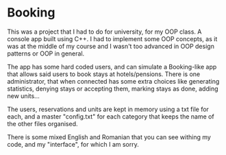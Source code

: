 # Booking

This was a project that I had to do for university, for my OOP class.
A console app built using C++.
I had to implement some OOP concepts, as it was at the middle of my course and I wasn't too advanced in OOP design patterns or OOP in general.

The app has some hard coded users, and can simulate a Booking-like app that allows said users to book stays at hotels/pensions.
There is one administrator, that when connected has some extra choices like generating statistics, denying stays or accepting them, marking stays as done, adding new units...

The users, reservations and units are kept in memory using a txt file for each, and a master "config.txt" for each category that keeps the name of the other files organised.

There is some mixed English and Romanian that you can see withing my code, and my "interface", for which I am sorry.
